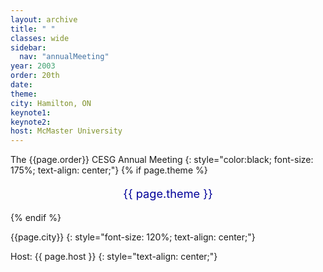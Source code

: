 ```yaml
---
layout: archive
title: " "
classes: wide
sidebar:
  nav: "annualMeeting"
year: 2003
order: 20th
date: 
theme: 
city: Hamilton, ON
keynote1: 
keynote2: 
host: McMaster University
---
```

The {{page.order}} CESG Annual Meeting
{: style="color:black; font-size: 175%; text-align: center;"}
{% if page.theme %}
<p style="font-size:130%; text-align:center; color:#000099">{{ page.theme }}</p>
{% endif %}

{{page.city}}
{: style="font-size: 120%; text-align: center;"}

Host: {{ page.host }}
{: style="text-align: center;"}
